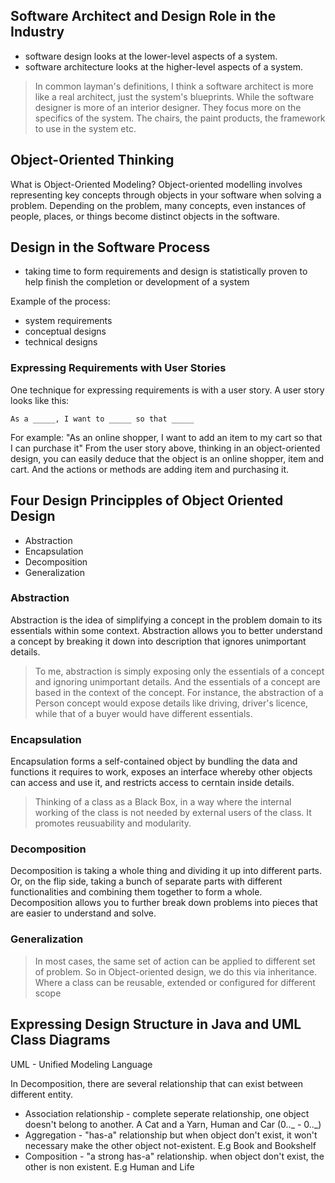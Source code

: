 ## Software Architect and Design Role in the Industry

- software design looks at the lower-level aspects of a system.
- software architecture looks at the higher-level aspects of a system.

> In common layman's definitions, I think a software architect is more like a real architect, just the system's blueprints.
> While the software designer is more of an interior designer. They focus more on the specifics of the system. The chairs, the paint products, the framework to use in the system etc.

## Object-Oriented Thinking

What is Object-Oriented Modeling? Object-oriented modelling involves representing key concepts through objects in your software when solving a problem. Depending on the problem, many concepts, even instances of people, places, or things become distinct objects in the software.

## Design in the Software Process

- taking time to form requirements and design is statistically proven to help finish the completion or development of a system

Example of the process:

- system requirements
- conceptual designs
- technical designs

### Expressing Requirements with User Stories

One technique for expressing requirements is with a user story. A user story looks like this:

`As a _____, I want to _____ so that _____`

For example:
"As an online shopper, I want to add an item to my cart so that I can purchase it"
From the user story above, thinking in an object-oriented design, you can easily deduce that the object is an online shopper, item and cart. And the actions or methods are adding item and purchasing it.

## Four Design Principples of Object Oriented Design

- Abstraction
- Encapsulation
- Decomposition
- Generalization

### Abstraction

Abstraction is the idea of simplifying a concept in the problem domain to its essentials within some context. Abstraction allows you to better understand a concept by breaking it down into description that ignores unimportant details.

> To me, abstraction is simply exposing only the essentials of a concept and ignoring unimportant details. And the essentials of a concept are based in the context of the concept. For instance, the abstraction of a Person concept would expose details like driving, driver's licence, while that of a buyer would have different essentials.

### Encapsulation

Encapsulation forms a self-contained object by bundling the data and functions it requires to work, exposes an interface whereby other objects can access and use it, and restricts access to cerntain inside details.

> Thinking of a class as a Black Box, in a way where the internal working of the class is not needed by external users of the class. It promotes reusuability and modularity.

### Decomposition

Decomposition is taking a whole thing and dividing it up into different parts. Or, on the flip side, taking a bunch of separate parts with different functionalities and combining them together to form a whole. Decomposition allows you to further break down problems into pieces that are easier to understand and solve.

### Generalization

> In most cases, the same set of action can be applied to different set of problem. So in Object-oriented design, we do this via inheritance. Where a class can be reusable, extended or configured for different scope

## Expressing Design Structure in Java and UML Class Diagrams

UML - Unified Modeling Language

In Decomposition, there are several relationship that can exist between different entity.

- Association relationship - complete seperate relationship, one object doesn't belong to another. A Cat and a Yarn, Human and Car (0.._ - 0.._)
- Aggregation - "has-a" relationship but when object don't exist, it won't necessary make the other object not-existent. E.g Book and Bookshelf
- Composition - "a strong has-a" relationship. when object don't exist, the other is non existent. E.g Human and Life
